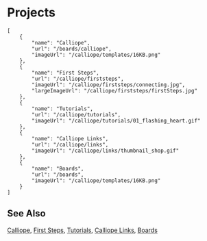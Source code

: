 # Projects

```codecard
[
    {
        "name": "Calliope",
        "url": "/boards/calliope",
        "imageUrl": "/calliope/templates/16KB.png"
    },
    {
        "name": "First Steps",
        "url": "/calliope/firststeps",
        "imageUrl": "/calliope/firststeps/connecting.jpg",
        "largeImageUrl": "/calliope/firststeps/firstSteps.jpg"
    },
    {
        "name": "Tutorials",
        "url": "/calliope/tutorials",
        "imageUrl": "/calliope/tutorials/01_flashing_heart.gif"
    },
    {
        "name": "Calliope Links",
        "url": "/calliope/links",
        "imageUrl": "/calliope/links/thumbnail_shop.gif"
    },
    {
        "name": "Boards",
        "url": "/boards",
        "imageUrl": "/calliope/templates/16KB.png"
    }
]
```

## See Also

[Calliope](/boards/calliope),
[First Steps](/calliope/firststeps),
[Tutorials](/calliope/tutorials),
[Calliope Links](/calliope/links),
[Boards](/boards)


